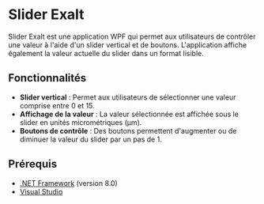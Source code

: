 # Slider Exalt

Slider Exalt est une application WPF qui permet aux utilisateurs de contrôler une valeur à l'aide d'un slider vertical et de boutons. L'application affiche également la valeur actuelle du slider dans un format lisible.

## Fonctionnalités

- **Slider vertical** : Permet aux utilisateurs de sélectionner une valeur comprise entre 0 et 15.
- **Affichage de la valeur** : La valeur sélectionnée est affichée sous le slider en unités micrométriques (μm).
- **Boutons de contrôle** : Des boutons permettent d'augmenter ou de diminuer la valeur du slider par un pas de 1.

## Prérequis

- [.NET Framework](https://dotnet.microsoft.com/download/dotnet-framework) (version 8.0)
- [Visual Studio](https://visualstudio.microsoft.com/) 
